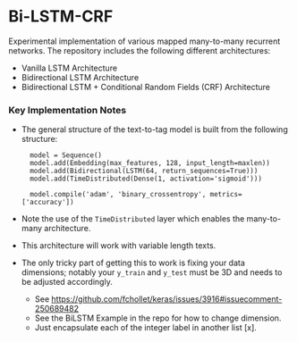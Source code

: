 # Bi-LSTM-CRF
Experimental implementation of various mapped many-to-many recurrent networks.
The repository includes the following different architectures:
* Vanilla LSTM Architecture
* Bidirectional LSTM Architecture
* Bidirectional LSTM + Conditional Random Fields (CRF) Architecture

### Key Implementation Notes
* The general structure of the text-to-tag model is built from the following structure:

        model = Sequence()
        model.add(Embedding(max_features, 128, input_length=maxlen))
        model.add(Bidirectional(LSTM(64, return_sequences=True)))
        model.add(TimeDistributed(Dense(1, activation='sigmoid')))

        model.compile('adam', 'binary_crossentropy', metrics=['accuracy'])

* Note the use of the `TimeDistributed` layer which enables the many-to-many architecture.
* This architecture will work with variable length texts.
* The only tricky part of getting this to work is fixing your data dimensions;
notably your `y_train` and `y_test` must be 3D and needs to be adjusted accordingly.
    * See https://github.com/fchollet/keras/issues/3916#issuecomment-250689482
    * See the BiLSTM Example in the repo for how to change dimension.
    * Just encapsulate each of the integer label in another list [x].

